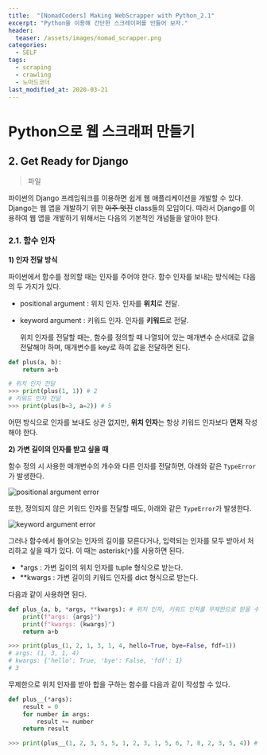```yaml
---
title:  "[NomadCoders] Making WebScrapper with Python_2.1"
excerpt: "Python을 이용해 간단한 스크레이퍼를 만들어 보자."
header:
  teaser: /assets/images/nomad_scrapper.png
categories:
  - SELF
tags:
  - scraping
  - crawling
  - 노마드코더
last_modified_at: 2020-03-21
---
```






# Python으로 웹 스크래퍼 만들기



## 2. Get Ready for Django


> 파일
>

 파이썬의 Django 프레임워크를 이용하면 쉽게 웹 애플리케이션을 개발할 수 있다. Django는 웹 앱을 개발하기 위한 ~~아주 멋진~~ class들의 모임이다. 따라서 Django를 이용하여 웹 앱을 개발하기 위해서는 다음의 기본적인 개념들을 알아야 한다.



### 2.1. 함수 인자



**1) 인자 전달 방식**

 파이썬에서 함수를 정의할 때는 인자를 주어야 한다. 함수 인자를 보내는 방식에는 다음의 두 가지가 있다.

* positional argument : 위치 인자. 인자를 **위치**로 전달.
* keyword argument : 키워드 인자. 인자를 **키워드**로 전달.

  위치 인자를 전달할 때는, 함수를 정의할 때 나열되어 있는 매개변수 순서대로 값을 전달해야 하며, 매개변수를 key로 하여 값을 전달하면 된다.

```python
def plus(a, b):
    return a+b

# 위치 인자 전달
>>> print(plus(1, 1)) # 2
# 키워드 인자 전달
>>> print(plus(b=3, a=2)) # 5
```

 어떤 방식으로 인자를 보내도 상관 없지만, **위치 인자**는 항상 키워드 인자보다 **먼저** 작성해야 한다.



**2) 가변 길이의 인자를 받고 싶을 때**

 함수 정의 시 사용한 매개변수의 개수와 다른 인자를 전달하면, 아래와 같은 `TypeError`가 발생한다.

![positional argument error]({{site.url}}/assets/images/argserror.png)

 또한, 정의되지 않은 키워드 인자를 전달할 때도, 아래와 같은 `TypeError`가 발생한다.

![keyword argument error]({{site.url}}/assets/images/kwargserror.png)



 그러나 함수에서 들어오는 인자의 길이를 모른다거나, 입력되는 인자를 모두 받아서 처리하고 싶을 때가 있다. 이 때는 asterisk(`*`)를 사용하면 된다.

* *args : 가변 길이의 위치 인자를 tuple 형식으로 받는다.
* **kwargs : 가변 길이의 키워드 인자를 dict 형식으로 받는다.



 다음과 같이 사용하면 된다.

```python
def plus_(a, b, *args, **kwargs): # 위치 인자, 키워드 인자를 무제한으로 받을 수 있다.
    print(f"args: {args}")
    print(f"kwargs: {kwargs}")
    return a+b

>>> print(plus_(1, 2, 1, 3, 1, 4, hello=True, bye=False, fdf=1))
# args: (1, 3, 1, 4)
# kwargs: {'hello': True, 'bye': False, 'fdf': 1}
# 3
```



 무제한으로 위치 인자를 받아 합을 구하는 함수를 다음과 같이 작성할 수 있다.

```python
def plus__(*args):
    result = 0
    for number in args:
        result += number
    return result

>>> print(plus__(1, 2, 3, 5, 5, 1, 2, 3, 1, 5, 6, 7, 8, 2, 3, 5, 4)) # 63
```

